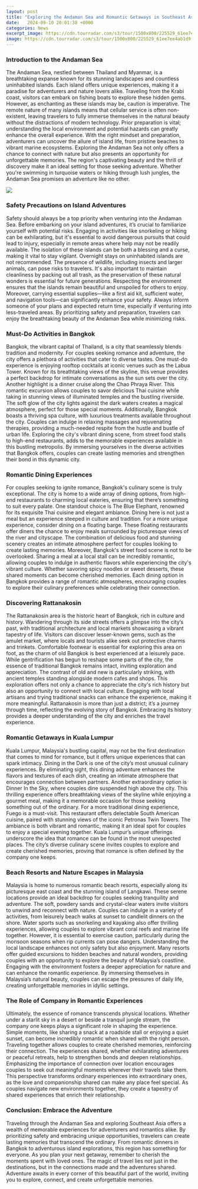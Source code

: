 ```yaml
---
layout: post
title: "Exploring the Andaman Sea and Romantic Getaways in Southeast Asia"
date:   2024-09-10 20:01:38 +0000
categories: News
excerpt_image: https://cdn.tourradar.com/s3/tour/1500x800/225529_61ee7ee4ab1d9.jpg
image: https://cdn.tourradar.com/s3/tour/1500x800/225529_61ee7ee4ab1d9.jpg
---
```


### Introduction to the Andaman Sea
The Andaman Sea, nestled between Thailand and Myanmar, is a breathtaking expanse known for its stunning landscapes and countless uninhabited islands. Each island offers unique experiences, making it a paradise for adventurers and nature lovers alike. Traveling from the Krabi coast, visitors can embark on fishing boats to explore these hidden gems. However, as enchanting as these islands may be, caution is imperative.
The remote nature of many islands means that cellular service is often non-existent, leaving travelers to fully immerse themselves in the natural beauty without the distractions of modern technology. Prior preparation is vital; understanding the local environment and potential hazards can greatly enhance the overall experience. With the right mindset and preparation, adventurers can uncover the allure of island life, from pristine beaches to vibrant marine ecosystems.
Exploring the Andaman Sea not only offers a chance to connect with nature but also presents an opportunity for unforgettable memories. The region's captivating beauty and the thrill of discovery make it an ideal setting for those seeking adventure. Whether you're swimming in turquoise waters or hiking through lush jungles, the Andaman Sea promises an adventure like no other.

![](https://cdn.tourradar.com/s3/tour/1500x800/225529_61ee7ee4ab1d9.jpg)
### Safety Precautions on Island Adventures
Safety should always be a top priority when venturing into the Andaman Sea. Before embarking on your island adventures, it’s crucial to familiarize yourself with potential risks. Engaging in activities like snorkeling or hiking can be exhilarating, but it's essential to avoid dangerous pursuits that could lead to injury, especially in remote areas where help may not be readily available. The isolation of these islands can be both a blessing and a curse, making it vital to stay vigilant.
Overnight stays on uninhabited islands are not recommended. The presence of wildlife, including insects and larger animals, can pose risks to travelers. It's also important to maintain cleanliness by packing out all trash, as the preservation of these natural wonders is essential for future generations. Respecting the environment ensures that the islands remain beautiful and unspoiled for others to enjoy.
Moreover, carrying essential supplies—like a first aid kit, sufficient water, and navigation tools—can significantly enhance your safety. Always inform someone of your plans and expected return time, especially if venturing into less-traveled areas. By prioritizing safety and preparation, travelers can enjoy the breathtaking beauty of the Andaman Sea while minimizing risks.
### Must-Do Activities in Bangkok
Bangkok, the vibrant capital of Thailand, is a city that seamlessly blends tradition and modernity. For couples seeking romance and adventure, the city offers a plethora of activities that cater to diverse tastes. One must-do experience is enjoying rooftop cocktails at iconic venues such as the Labua Tower. Known for its breathtaking views of the skyline, this venue provides a perfect backdrop for intimate conversations as the sun sets over the city.
Another highlight is a dinner cruise along the Chao Phraya River. This romantic excursion allows couples to savor delicious Thai cuisine while taking in stunning views of illuminated temples and the bustling riverside. The soft glow of the city lights against the dark waters creates a magical atmosphere, perfect for those special moments.
Additionally, Bangkok boasts a thriving spa culture, with luxurious treatments available throughout the city. Couples can indulge in relaxing massages and rejuvenating therapies, providing a much-needed respite from the hustle and bustle of urban life. Exploring the city's vibrant dining scene, from street food stalls to high-end restaurants, adds to the memorable experiences available in this bustling metropolis.
By immersing yourselves in the diverse activities that Bangkok offers, couples can create lasting memories and strengthen their bond in this dynamic city.
### Romantic Dining Experiences
For couples seeking to ignite romance, Bangkok's culinary scene is truly exceptional. The city is home to a wide array of dining options, from high-end restaurants to charming local eateries, ensuring that there’s something to suit every palate. One standout choice is The Blue Elephant, renowned for its exquisite Thai cuisine and elegant ambiance. Dining here is not just a meal but an experience steeped in culture and tradition.
For a more unique experience, consider dining on a floating barge. These floating restaurants offer diners the chance to enjoy meals surrounded by picturesque views of the river and cityscape. The combination of delicious food and stunning scenery creates an intimate atmosphere perfect for couples looking to create lasting memories.
Moreover, Bangkok's street food scene is not to be overlooked. Sharing a meal at a local stall can be incredibly romantic, allowing couples to indulge in authentic flavors while experiencing the city's vibrant culture. Whether savoring spicy noodles or sweet desserts, these shared moments can become cherished memories.
Each dining option in Bangkok provides a range of romantic atmospheres, encouraging couples to explore their culinary preferences while celebrating their connection. 
### Discovering Rattanakosin
The Rattanakosin area is the historic heart of Bangkok, rich in culture and history. Wandering through its side streets offers a glimpse into the city’s past, with traditional architecture and local markets showcasing a vibrant tapestry of life. Visitors can discover lesser-known gems, such as the amulet market, where locals and tourists alike seek out protective charms and trinkets.
Comfortable footwear is essential for exploring this area on foot, as the charm of old Bangkok is best experienced at a leisurely pace. While gentrification has begun to reshape some parts of the city, the essence of traditional Bangkok remains intact, inviting exploration and appreciation. 
The contrast of old and new is particularly striking, with ancient temples standing alongside modern cafes and shops. This exploration offers not only a chance to appreciate the city's rich history but also an opportunity to connect with local culture. Engaging with local artisans and trying traditional snacks can enhance the experience, making it more meaningful.
Rattanakosin is more than just a district; it’s a journey through time, reflecting the evolving story of Bangkok. Embracing its history provides a deeper understanding of the city and enriches the travel experience.
### Romantic Getaways in Kuala Lumpur
Kuala Lumpur, Malaysia's bustling capital, may not be the first destination that comes to mind for romance, but it offers unique experiences that can spark intimacy. Dining in the Dark is one of the city’s most unusual culinary experiences. By eliminating sight, this dining adventure enhances the flavors and textures of each dish, creating an intimate atmosphere that encourages connection between partners.
Another extraordinary option is Dinner In the Sky, where couples dine suspended high above the city. This thrilling experience offers breathtaking views of the skyline while enjoying a gourmet meal, making it a memorable occasion for those seeking something out of the ordinary.
For a more traditional dining experience, Fuego is a must-visit. This restaurant offers delectable South American cuisine, paired with stunning views of the iconic Petronas Twin Towers. The ambiance is both vibrant and romantic, making it an ideal spot for couples to enjoy a special evening together.
Kuala Lumpur’s unique offerings underscore the idea that romance can be found in the most unexpected places. The city’s diverse culinary scene invites couples to explore and create cherished memories, proving that romance is often defined by the company one keeps.
### Beach Resorts and Nature Escapes in Malaysia
Malaysia is home to numerous romantic beach resorts, especially along its picturesque east coast and the stunning island of Langkawi. These serene locations provide an ideal backdrop for couples seeking tranquility and adventure. The soft, powdery sands and crystal-clear waters invite visitors to unwind and reconnect with nature.
Couples can indulge in a variety of activities, from leisurely beach walks at sunset to candlelit dinners on the shore. Water sports such as snorkeling and kayaking also offer thrilling experiences, allowing couples to explore vibrant coral reefs and marine life together. However, it is essential to exercise caution, particularly during the monsoon seasons when rip currents can pose dangers.
Understanding the local landscape enhances not only safety but also enjoyment. Many resorts offer guided excursions to hidden beaches and natural wonders, providing couples with an opportunity to explore the beauty of Malaysia’s coastline. Engaging with the environment fosters a deeper appreciation for nature and can enhance the romantic experience.
By immersing themselves in Malaysia’s natural beauty, couples can escape the pressures of daily life, creating unforgettable memories in idyllic settings.
### The Role of Company in Romantic Experiences
Ultimately, the essence of romance transcends physical locations. Whether under a starlit sky in a desert or beside a tranquil jungle stream, the company one keeps plays a significant role in shaping the experience. Simple moments, like sharing a snack at a roadside stall or enjoying a quiet sunset, can become incredibly romantic when shared with the right person.
Traveling together allows couples to create cherished memories, reinforcing their connection. The experiences shared, whether exhilarating adventures or peaceful retreats, help to strengthen bonds and deepen relationships. Emphasizing the importance of connection over location encourages couples to seek out meaningful moments wherever their travels take them.
This perspective transforms ordinary experiences into extraordinary ones, as the love and companionship shared can make any place feel special. As couples navigate new environments together, they create a tapestry of shared experiences that enrich their relationship.
### Conclusion: Embrace the Adventure
Traveling through the Andaman Sea and exploring Southeast Asia offers a wealth of memorable experiences for adventurers and romantics alike. By prioritizing safety and embracing unique opportunities, travelers can create lasting memories that transcend the ordinary. From romantic dinners in Bangkok to adventurous island explorations, this region has something for everyone.
As you plan your next getaway, remember to cherish the moments spent with loved ones. The magic of travel lies not just in the destinations, but in the connections made and the adventures shared. Adventure awaits in every corner of this beautiful part of the world, inviting you to explore, connect, and create unforgettable memories.